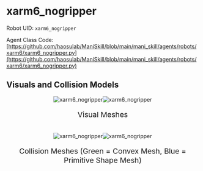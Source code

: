 <!-- THIS IS ALL GENERATED DOCUMENTATION via generate_robot_docs.py. DO NOT MODIFY THIS FILE -->

# xarm6_nogripper

Robot UID: `xarm6_nogripper`

Agent Class Code: [https://github.com/haosulab/ManiSkill/blob/main/mani_skill/agents/robots/xarm6/xarm6_nogripper.py](https://github.com/haosulab/ManiSkill/blob/main/mani_skill/agents/robots/xarm6/xarm6_nogripper.py)

## Visuals and Collision Models

<div>
    <div style="max-width: 100%; display: flex; justify-content: center;">
        <img src="/_static/robot_images/xarm6_nogripper/front_visual.png" style='min-width:min(50%, 100px);max-width:50%;height:auto' alt="xarm6_nogripper">
        <img src="/_static/robot_images/xarm6_nogripper/side_visual.png" style='min-width:min(50%, 100px);max-width:50%;height:auto' alt="xarm6_nogripper">
    </div>
    <p style="text-align: center; font-size: 1.2rem;">Visual Meshes</p>
    <br/>
    <div style="max-width: 100%; display: flex; justify-content: center;">
        <img src="/_static/robot_images/xarm6_nogripper/front_collision.png" style='min-width:min(50%, 100px);max-width:50%;height:auto' alt="xarm6_nogripper">
        <img src="/_static/robot_images/xarm6_nogripper/side_collision.png" style='min-width:min(50%, 100px);max-width:50%;height:auto' alt="xarm6_nogripper">
    </div>
    <p style="text-align: center; font-size: 1.2rem;">Collision Meshes (Green = Convex Mesh, Blue = Primitive Shape Mesh)</p>
</div>

